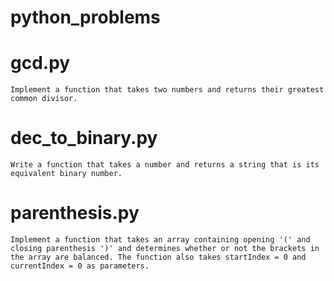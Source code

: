 # python_problems

# gcd.py
    Implement a function that takes two numbers and returns their greatest common divisor.
# dec_to_binary.py
    Write a function that takes a number and returns a string that is its equivalent binary number.
# parenthesis.py
    Implement a function that takes an array containing opening '(' and closing parenthesis ')' and determines whether or not the brackets in the array are balanced. The function also takes startIndex = 0 and currentIndex = 0 as parameters.